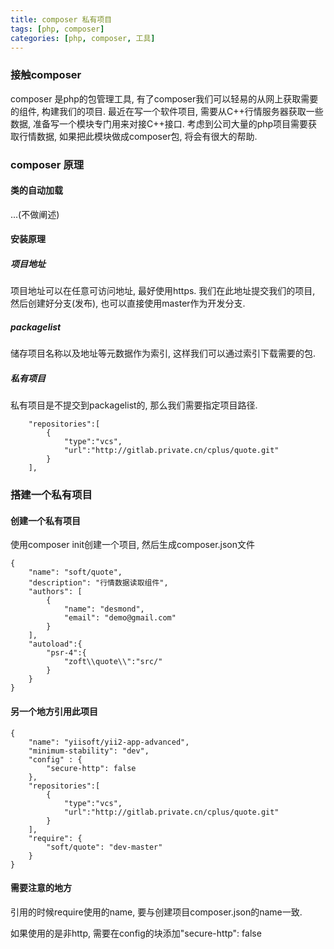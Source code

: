 ```yaml
---
title: composer 私有项目
tags: [php, composer]
categories: [php, composer, 工具]
---
```


### 接触composer 
composer 是php的包管理工具, 有了composer我们可以轻易的从网上获取需要的组件, 构建我们的项目. 最近在写一个软件项目, 需要从C++行情服务器获取一些数据, 准备写一个模块专门用来对接C++接口. 考虑到公司大量的php项目需要获取行情数据, 如果把此模块做成composer包, 将会有很大的帮助.
<!--more-->
### composer 原理

#### 类的自动加载
...(不做阐述)

#### 安装原理
##### 项目地址
项目地址可以在任意可访问地址, 最好使用https. 我们在此地址提交我们的项目, 然后创建好分支(发布), 也可以直接使用master作为开发分支.

##### packagelist 
储存项目名称以及地址等元数据作为索引, 这样我们可以通过索引下载需要的包.

##### 私有项目
私有项目是不提交到packagelist的, 那么我们需要指定项目路径.

```
    "repositories":[
        {
            "type":"vcs",
            "url":"http://gitlab.private.cn/cplus/quote.git"
        }
    ],
```

### 搭建一个私有项目
#### 创建一个私有项目
使用composer init创建一个项目, 然后生成composer.json文件
```
{
    "name": "soft/quote",
    "description": "行情数据读取组件",
    "authors": [
        {
            "name": "desmond",
            "email": "demo@gmail.com"
        }
    ],
    "autoload":{
        "psr-4":{
            "zoft\\quote\\":"src/"
        }
    }
}
```

#### 另一个地方引用此项目
```
{
    "name": "yiisoft/yii2-app-advanced",
    "minimum-stability": "dev",
    "config" : {
        "secure-http": false
    },
    "repositories":[
        {
            "type":"vcs",
            "url":"http://gitlab.private.cn/cplus/quote.git"
        }
    ],
    "require": {
        "soft/quote": "dev-master"
    }
}
```

#### 需要注意的地方
引用的时候require使用的name, 要与创建项目composer.json的name一致.

如果使用的是非http, 需要在config的块添加"secure-http": false